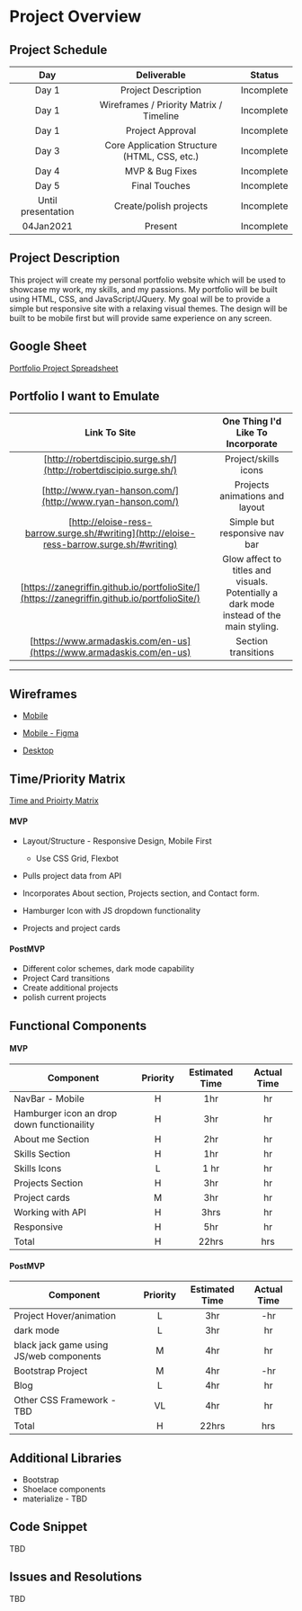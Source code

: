 # Project Overview

## Project Schedule

|  Day | Deliverable | Status
|:----:|:---:|:---:|
|Day 1| Project Description | Incomplete|
|Day 1| Wireframes / Priority Matrix / Timeline | Incomplete|
|Day 1| Project Approval| Incomplete|
|Day 3| Core Application Structure (HTML, CSS, etc.) | Incomplete|
|Day 4| MVP & Bug Fixes | Incomplete|
|Day 5| Final Touches | Incomplete|
|Until presentation| Create/polish projects| Incomplete|
|04Jan2021| Present | Incomplete|

## Project Description

This project will create my personal portfolio website which will be  used to showcase my work, my skills, and my passions. My portfolio will be built using HTML, CSS, and JavaScript/JQuery. My goal will be to provide a simple but responsive site with a relaxing visual themes. The design will be built to be mobile first but will provide same experience on any screen.  

## Google Sheet

[Portfolio Project Spreadsheet](https://docs.google.com/spreadsheets/d/1JQe3WnWfyv0d4VWgn05YJ9coxAwbORPnEsrYjcAJqgI/edit?usp=sharing) 

## Portfolio I want to Emulate

Link To Site  | One Thing I'd Like To Incorporate | 
|:-------------:|:-------------------------------:|
|[http://robertdiscipio.surge.sh/](http://robertdiscipio.surge.sh/) | Project/skills icons |
|[http://www.ryan-hanson.com/](http://www.ryan-hanson.com/)| Projects animations and layout|
| [http://eloise-ress-barrow.surge.sh/#writing](http://eloise-ress-barrow.surge.sh/#writing) | Simple but responsive nav bar
| [https://zanegriffin.github.io/portfolioSite/](https://zanegriffin.github.io/portfolioSite/)| Glow affect to titles and visuals. Potentially a dark mode instead of the main styling.
| [https://www.armadaskis.com/en-us](https://www.armadaskis.com/en-us)| Section transitions|
---
## Wireframes
 
- [Mobile](https://res.cloudinary.com/duzffhg65/image/upload/v1608510148/PXL_20201220_234648912_vk0hqd.jpg)

- [Mobile - Figma](https://www.figma.com/file/4ksplYXn12ZJ36s7ghLnTx/SD-Portfolio-Mobile?node-id=0%3A1)

- [Desktop](https://res.cloudinary.com/duzffhg65/image/upload/v1608510142/PXL_20201221_000914766_yygu5b.jpg)

## Time/Priority Matrix 
[Time and Prioirty Matrix](https://res.cloudinary.com/duzffhg65/image/upload/v1608528242/Screen_Shot_2020-12-20_at_11.23.42_PM_wg95ms.png)
 
#### MVP
- Layout/Structure - Responsive Design, Mobile First

	* Use CSS Grid, Flexbot

- Pulls project data from API
- Incorporates About section, Projects section, and Contact form.
- Hamburger Icon with JS dropdown functionality
- Projects and project cards

#### PostMVP 
- Different color schemes, dark mode capability
- Project Card transitions
- Create additional projects
- polish current projects

## Functional Components

#### MVP

| Component | Priority | Estimated Time | Actual Time |
| --- | :---: |  :---: | :---: | 
| NavBar - Mobile | H | 1hr | hr |
| Hamburger icon an drop down functionaility | H | 3hr | hr |
| About me Section| H | 2hr | hr |  
| Skills Section | H | 1hr|  hr | 
| Skills Icons | L |1 hr| hr|
| Projects Section| H | 3hr | hr|
| Project cards | M | 3hr | hr|
| Working with API | H | 3hrs|  hr | 
| Responsive | H | 5hr | hr | hr |
| Total | H | 22hrs| hrs |
#### PostMVP
| Component | Priority | Estimated Time | Actual Time |
| --- | :---: |  :---: | :---: | 
| Project Hover/animation | L | 3hr | -hr | hr |
| dark mode | L | 3hr | hr |
| black jack game using JS/web components| M | 4hr | hr |
| Bootstrap Project | M | 4hr | -hr | hr |
| Blog | L | 4hr | hr |
| Other CSS Framework - TBD | VL | 4hr | hr |
| Total | H | 22hrs| hrs |
## Additional Libraries

- Bootstrap
- Shoelace components
- materialize - TBD

## Code Snippet

TBD

## Issues and Resolutions

TBD

